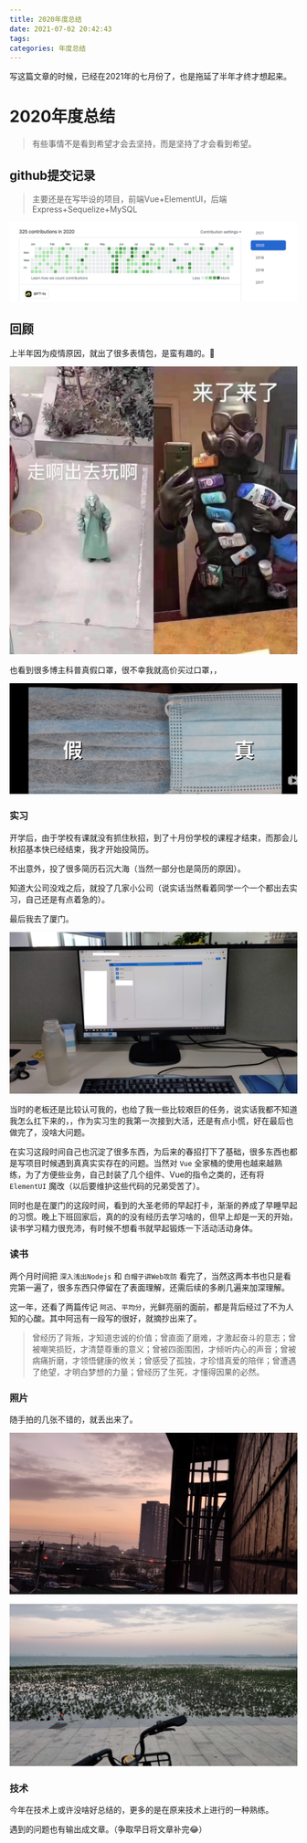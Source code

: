 ```yaml
---
title: 2020年度总结
date: 2021-07-02 20:42:43
tags:
categories: 年度总结
---
```




写这篇文章的时候，已经在2021年的七月份了，也是拖延了半年才终才想起来。

<!-- more -->



# 2020年度总结

> 有些事情不是看到希望才会去坚持，而是坚持了才会看到希望。

## github提交记录

> 主要还是在写毕设的项目，前端Vue+ElementUI，后端Express+Sequelize+MySQL

![image-20210702204856883](https://raw.githubusercontent.com/popring/assets-repo/master/img/20210702204903.png)

## 回顾

上半年因为疫情原因，就出了很多表情包，是蛮有趣的。🐶

![mmexport1579599860300](https://raw.githubusercontent.com/popring/assets-repo/master/img/20210702213713.jpg)

也看到很多博主科普真假口罩，很不幸我就高价买过口罩，，

![mask](https://raw.githubusercontent.com/popring/assets-repo/master/img/20210702213849.png)

### 实习

开学后，由于学校有课就没有抓住秋招，到了十月份学校的课程才结束，而那会儿秋招基本快已经结束，我才开始投简历。

不出意外，投了很多简历石沉大海（当然一部分也是简历的原因）。

知道大公司没戏之后，就投了几家小公司（说实话当然看着同学一个一个都出去实习，自己还是有点着急的）。

最后我去了厦门。

![P10223-143934](https://raw.githubusercontent.com/popring/assets-repo/master/img/20210702222937.jpg)

当时的老板还是比较认可我的，也给了我一些比较艰巨的任务，说实话我都不知道我怎么扛下来的，，作为实习生的我第一次接到大活，还是有点小慌，好在最后也做完了，没啥大问题。

在实习这段时间自己也沉淀了很多东西，为后来的春招打下了基础，很多东西也都是写项目时候遇到真真实实存在的问题。当然对 `Vue` 全家桶的使用也越来越熟练，为了方便些业务，自己封装了几个组件、Vue的指令之类的，还有将 `ElementUI` 魔改（以后要维护这些代码的兄弟受苦了）。

同时也是在厦门的这段时间，看到的大圣老师的早起打卡，渐渐的养成了早睡早起的习惯。晚上下班回家后，真的的没有经历去学习啥的，但早上却是一天的开始，读书学习精力很充沛，有时候不想看书就早起锻炼一下活动活动身体。

### 读书

两个月时间把 `深入浅出Nodejs` 和 `白帽子讲Web攻防` 看完了，当然这两本书也只是看完第一遍了，很多东西只停留在了表面理解，还需后续的多刷几遍来加深理解。

这一年，还看了两篇传记 `阿迅`、`平均分`，光鲜亮丽的面前，都是背后经过了不为人知的心酸。其中阿迅有一段写的很好，就摘抄出来了。

>曾经历了背叛，才知道忠诚的价值；曾直面了磨难，才激起奋斗的意志；曾被嘲笑损贬，才清楚尊重的意义；曾被四面围困，才倾听内心的声音；曾被病痛折磨，才领悟健康的攸关；曾感受了孤独，才珍惜真爱的陪伴；曾遭遇了绝望，才明白梦想的力量；曾经历了生死，才懂得因果的必然。

### 照片

随手拍的几张不错的，就丢出来了。

![P01120-060921](https://raw.githubusercontent.com/popring/assets-repo/master/img/20210702225811.jpg)

![P01108-172257](https://raw.githubusercontent.com/popring/assets-repo/master/img/20210702225821.jpg)

### 技术

今年在技术上或许没啥好总结的，更多的是在原来技术上进行的一种熟练。

遇到的问题也有输出成文章。（争取早日将文章补完😂）



